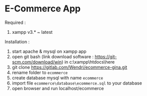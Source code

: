 # E-Commerce App 
Required :
1. xampp v3.* ~ latest

Installation :
1. start apache & mysql on xampp app
2. open git bash (link download software : https://git-scm.com/download/win) in c:\xampp\htdocs\here 
3. git clone https://gitlab.com/Wendri/ecommerce-gina.git 
4. rename folder to `ecommerce`
5. create database mysql with name `ecommerce`
6. import file `ecommerce\database\ecommerce.sql` to your database
7. open browser and run localhost/ecommerce